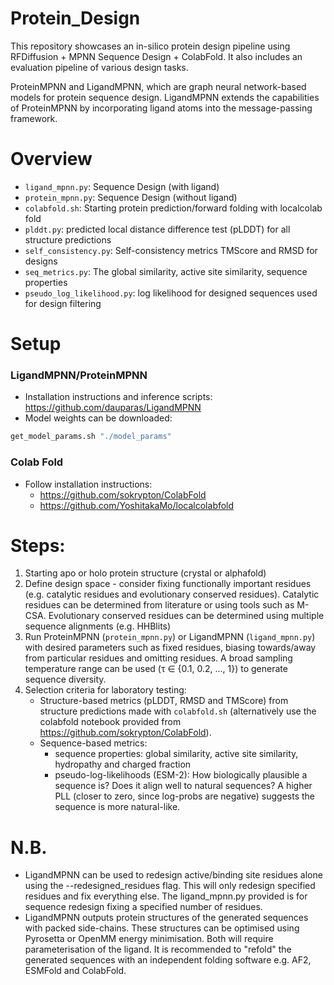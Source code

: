 # Protein_Design

This repository showcases an in-silico protein design pipeline using RFDiffusion + MPNN Sequence Design + ColabFold. It also includes an evaluation pipeline of various design tasks.


 ProteinMPNN and LigandMPNN, which are graph neural network-based models for protein sequence design. LigandMPNN extends the capabilities of ProteinMPNN by incorporating ligand atoms into the message-passing framework. 

# Overview

- `ligand_mpnn.py`: Sequence Design (with ligand)
- `protein_mpnn.py`: Sequence Design (without ligand)
- `colabfold.sh`: Starting protein prediction/forward folding with localcolab fold
- `plddt.py`: predicted local distance difference test (pLDDT) for all structure predictions
- `self_consistency.py`: Self-consistency metrics TMScore and RMSD for designs
- `seq_metrics.py`: The global similarity, active site similarity, sequence properties
- `pseudo_log_likelihood.py`: log likelihood for designed sequences used for design filtering

# Setup

### LigandMPNN/ProteinMPNN
- Installation instructions and inference scripts: https://github.com/dauparas/LigandMPNN
- Model weights can be downloaded:
```bash
get_model_params.sh "./model_params"
```

### Colab Fold
- Follow installation instructions:
  -  https://github.com/sokrypton/ColabFold
  -  https://github.com/YoshitakaMo/localcolabfold

# Steps:

1) Starting apo or holo protein structure (crystal or alphafold)
2) Define design space - consider fixing functionally important residues (e.g. catalytic residues and evolutionary conserved residues). Catalytic residues can be determined from literature or using tools such as M-CSA. Evolutionary conserved residues can be determined using multiple sequence alignments (e.g. HHBlits)
3) Run ProteinMPNN (`protein_mpnn.py`) or LigandMPNN (`ligand_mpnn.py`) with desired parameters such as fixed residues, biasing towards/away from particular residues and omitting residues. A broad sampling temperature range can be used (τ ∈ {0.1, 0.2, ..., 1}) to generate sequence diversity. 
4) Selection criteria for laboratory testing:
   - Structure-based metrics (pLDDT, RMSD and TMScore) from  structure predictions made with `colabfold.sh` (alternatively use the colabfold notebook provided from https://github.com/sokrypton/ColabFold).
   - Sequence-based metrics:
      - sequence properties: global similarity, active site similarity, hydropathy and charged fraction
      - pseudo-log-likelihoods (ESM-2): How biologically plausible a sequence is? Does it align well to natural sequences? A higher PLL (closer to zero, since log-probs are negative) suggests the sequence is more natural-like. 


# N.B.  

- LigandMPNN can be used to redesign active/binding site residues alone using the --redesigned_residues flag. This will only redesign specified residues and fix everything else. The ligand_mpnn.py provided is for sequence redesign fixing a specified number of residues.
- LigandMPNN outputs protein structures of the generated sequences with packed side-chains. These structures can be optimised using Pyrosetta or OpenMM energy minimisation. Both will require parameterisation of the ligand. It is recommended to "refold" the generated sequences with an independent folding software e.g. AF2, ESMFold and ColabFold. 

